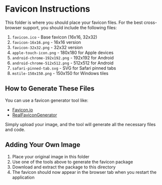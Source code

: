 # Favicon Instructions

This folder is where you should place your favicon files. For the best cross-browser support, you should include the following files:

1. `favicon.ico` - Base favicon (16x16, 32x32)
2. `favicon-16x16.png` - 16x16 version
3. `favicon-32x32.png` - 32x32 version
4. `apple-touch-icon.png` - 180x180 for Apple devices
5. `android-chrome-192x192.png` - 192x192 for Android
6. `android-chrome-512x512.png` - 512x512 for Android
7. `safari-pinned-tab.svg` - SVG for Safari pinned tabs
8. `mstile-150x150.png` - 150x150 for Windows tiles

## How to Generate These Files

You can use a favicon generator tool like:

- [Favicon.io](https://favicon.io/)
- [RealFaviconGenerator](https://realfavicongenerator.net/)

Simply upload your image, and the tool will generate all the necessary files and code.

## Adding Your Own Image

1. Place your original image in this folder
2. Use one of the tools above to generate the favicon package
3. Download and extract the package to this directory
4. The favicon should now appear in the browser tab when you restart the application
